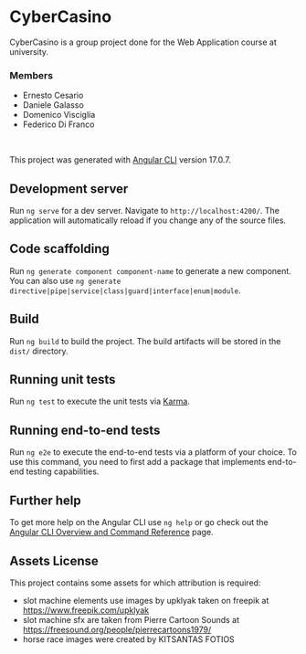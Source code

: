 # CyberCasino
CyberCasino is a group project done for the Web Application course at university.
<br />

### Members
- Ernesto Cesario
- Daniele Galasso
- Domenico Visciglia
- Federico Di Franco

<br />

This project was generated with [Angular CLI](https://github.com/angular/angular-cli) version 17.0.7.

## Development server

Run `ng serve` for a dev server. Navigate to `http://localhost:4200/`. The application will automatically reload if you change any of the source files.

## Code scaffolding

Run `ng generate component component-name` to generate a new component. You can also use `ng generate directive|pipe|service|class|guard|interface|enum|module`.

## Build

Run `ng build` to build the project. The build artifacts will be stored in the `dist/` directory.

## Running unit tests

Run `ng test` to execute the unit tests via [Karma](https://karma-runner.github.io).

## Running end-to-end tests

Run `ng e2e` to execute the end-to-end tests via a platform of your choice. To use this command, you need to first add a package that implements end-to-end testing capabilities.

## Further help

To get more help on the Angular CLI use `ng help` or go check out the [Angular CLI Overview and Command Reference](https://angular.io/cli) page.

## Assets License
This project contains some assets for which attribution is required:
- slot machine elements use images by upklyak taken on freepik at https://www.freepik.com/upklyak
- slot machine sfx are taken from Pierre Cartoon Sounds at https://freesound.org/people/pierrecartoons1979/
- horse race images were created by KITSANTAS FOTIOS

